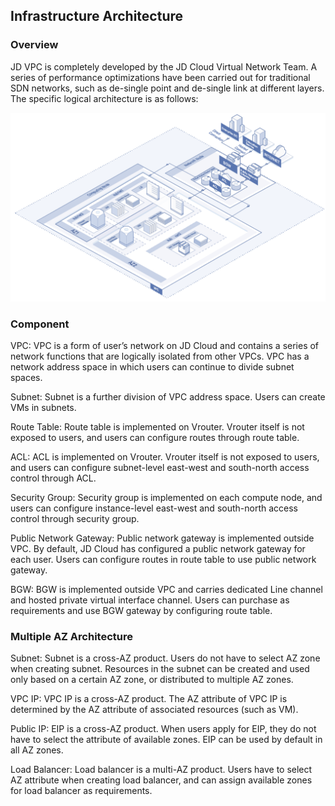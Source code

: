 ## Infrastructure Architecture 

### Overview

JD VPC is completely developed by the JD Cloud Virtual Network Team. A series of performance optimizations have been carried out for traditional SDN networks, such as de-single point and de-single link at different layers. The specific logical architecture is as follows:

![](/image/Networking/Virtual-Private-Cloud/Basic-Infrastructure.png)



### Component

VPC: VPC is a form of user’s network on JD Cloud and contains a series of network functions that are logically isolated from other VPCs. VPC has a network address space in which users can continue to divide subnet spaces.

Subnet: Subnet is a further division of VPC address space. Users can create VMs in subnets.

Route Table: Route table is implemented on Vrouter. Vrouter itself is not exposed to users, and users can configure routes through route table.

ACL: ACL is implemented on Vrouter. Vrouter itself is not exposed to users, and users can configure subnet-level east-west and south-north access control through ACL.

Security Group: Security group is implemented on each compute node, and users can configure instance-level east-west and south-north access control through security group.

Public Network Gateway: Public network gateway is implemented outside VPC. By default, JD Cloud has configured a public network gateway for each user. Users can configure routes in route table to use public network gateway.

BGW: BGW is implemented outside VPC and carries dedicated Line channel and hosted private virtual interface channel. Users can purchase as requirements and use BGW gateway by configuring route table.



### Multiple AZ Architecture

Subnet: Subnet is a cross-AZ product. Users do not have to select AZ zone when creating subnet. Resources in the subnet can be created and used only based on a certain AZ zone, or distributed to multiple AZ zones.

VPC IP: VPC IP is a cross-AZ product. The AZ attribute of VPC IP is determined by the AZ attribute of associated resources (such as VM).

Public IP: EIP is a cross-AZ product. When users apply for EIP, they do not have to select the attribute of available zones. EIP can be used by default in all AZ zones.

Load Balancer: Load balancer is a multi-AZ product. Users have to select AZ attribute when creating load balancer, and can assign available zones for load balancer as requirements.